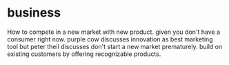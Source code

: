 # business

How to compete in a new market with new product. given you don't have a consumer right now. purple cow discusses innovation as best marketing tool but peter theil discusses don't start a new market prematurely. build on existing customers by offering recognizable products.
